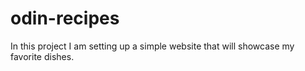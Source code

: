 # odin-recipes
In this project I am setting up a simple website that will showcase
my favorite dishes.